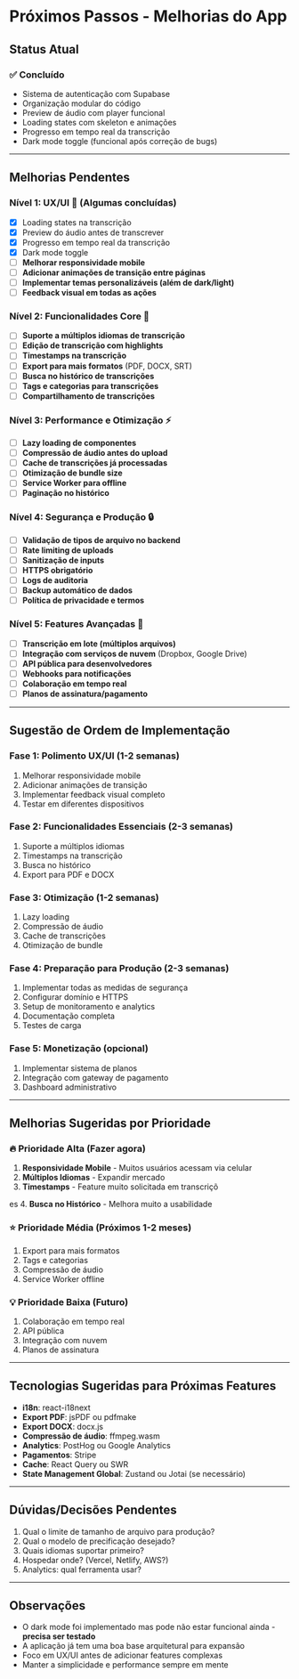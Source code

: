 # Próximos Passos - Melhorias do App

## Status Atual

### ✅ Concluído
- Sistema de autenticação com Supabase
- Organização modular do código
- Preview de áudio com player funcional
- Loading states com skeleton e animações
- Progresso em tempo real da transcrição
- Dark mode toggle (funcional após correção de bugs)

---

## Melhorias Pendentes

### Nível 1: UX/UI 🎨 (Algumas concluídas)
- [x] Loading states na transcrição
- [x] Preview do áudio antes de transcrever
- [x] Progresso em tempo real da transcrição
- [x] Dark mode toggle
- [ ] **Melhorar responsividade mobile**
- [ ] **Adicionar animações de transição entre páginas**
- [ ] **Implementar temas personalizáveis (além de dark/light)**
- [ ] **Feedback visual em todas as ações**

### Nível 2: Funcionalidades Core 🚀
- [ ] **Suporte a múltiplos idiomas de transcrição**
- [ ] **Edição de transcrição com highlights**
- [ ] **Timestamps na transcrição**
- [ ] **Export para mais formatos** (PDF, DOCX, SRT)
- [ ] **Busca no histórico de transcrições**
- [ ] **Tags e categorias para transcrições**
- [ ] **Compartilhamento de transcrições**

### Nível 3: Performance e Otimização ⚡
- [ ] **Lazy loading de componentes**
- [ ] **Compressão de áudio antes do upload**
- [ ] **Cache de transcrições já processadas**
- [ ] **Otimização de bundle size**
- [ ] **Service Worker para offline**
- [ ] **Paginação no histórico**

### Nível 4: Segurança e Produção 🔒
- [ ] **Validação de tipos de arquivo no backend**
- [ ] **Rate limiting de uploads**
- [ ] **Sanitização de inputs**
- [ ] **HTTPS obrigatório**
- [ ] **Logs de auditoria**
- [ ] **Backup automático de dados**
- [ ] **Política de privacidade e termos**

### Nível 5: Features Avançadas 💎
- [ ] **Transcrição em lote (múltiplos arquivos)**
- [ ] **Integração com serviços de nuvem** (Dropbox, Google Drive)
- [ ] **API pública para desenvolvedores**
- [ ] **Webhooks para notificações**
- [ ] **Colaboração em tempo real**
- [ ] **Planos de assinatura/pagamento**

---

## Sugestão de Ordem de Implementação

### Fase 1: Polimento UX/UI (1-2 semanas)
1. Melhorar responsividade mobile
2. Adicionar animações de transição
3. Implementar feedback visual completo
4. Testar em diferentes dispositivos

### Fase 2: Funcionalidades Essenciais (2-3 semanas)
1. Suporte a múltiplos idiomas
2. Timestamps na transcrição
3. Busca no histórico
4. Export para PDF e DOCX

### Fase 3: Otimização (1-2 semanas)
1. Lazy loading
2. Compressão de áudio
3. Cache de transcrições
4. Otimização de bundle

### Fase 4: Preparação para Produção (2-3 semanas)
1. Implementar todas as medidas de segurança
2. Configurar domínio e HTTPS
3. Setup de monitoramento e analytics
4. Documentação completa
5. Testes de carga

### Fase 5: Monetização (opcional)
1. Implementar sistema de planos
2. Integração com gateway de pagamento
3. Dashboard administrativo

---

## Melhorias Sugeridas por Prioridade

### 🔥 Prioridade Alta (Fazer agora)
1. **Responsividade Mobile** - Muitos usuários acessam via celular
2. **Múltiplos Idiomas** - Expandir mercado
3. **Timestamps** - Feature muito solicitada em transcriçõ

es
4. **Busca no Histórico** - Melhora muito a usabilidade

### ⭐ Prioridade Média (Próximos 1-2 meses)
1. Export para mais formatos
2. Tags e categorias
3. Compressão de áudio
4. Service Worker offline

### 💡 Prioridade Baixa (Futuro)
1. Colaboração em tempo real
2. API pública
3. Integração com nuvem
4. Planos de assinatura

---

## Tecnologias Sugeridas para Próximas Features

- **i18n**: react-i18next
- **Export PDF**: jsPDF ou pdfmake
- **Export DOCX**: docx.js
- **Compressão de áudio**: ffmpeg.wasm
- **Analytics**: PostHog ou Google Analytics
- **Pagamentos**: Stripe
- **Cache**: React Query ou SWR
- **State Management Global**: Zustand ou Jotai (se necessário)

---

## Dúvidas/Decisões Pendentes

1. Qual o limite de tamanho de arquivo para produção?
2. Qual o modelo de precificação desejado?
3. Quais idiomas suportar primeiro?
4. Hospedar onde? (Vercel, Netlify, AWS?)
5. Analytics: qual ferramenta usar?

---

## Observações

- O dark mode foi implementado mas pode não estar funcional ainda - **precisa ser testado**
- A aplicação já tem uma boa base arquitetural para expansão
- Foco em UX/UI antes de adicionar features complexas
- Manter a simplicidade e performance sempre em mente
